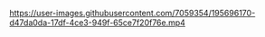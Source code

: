 

https://user-images.githubusercontent.com/7059354/195696170-d47da0da-17df-4ce3-949f-65ce7f20f76e.mp4


